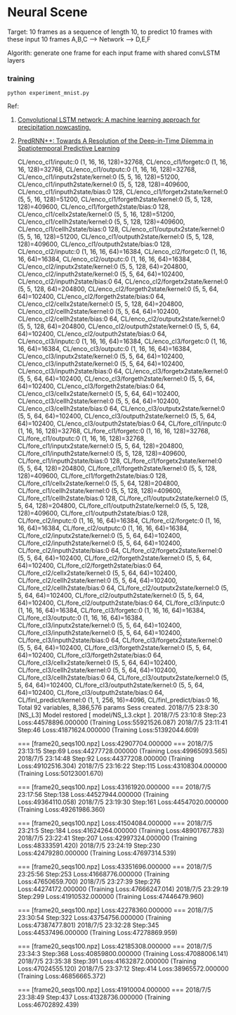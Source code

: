 # Neural Scene

Target: 10 frames as a sequence of length 10, to predict 10 frames with these input 10 frames
A,B,C --> Network --> D,E,F

Algorith: generate one frame for each input frame with shared convLSTM layers

### training
    python experiment_mnist.py 
    

Ref:
1. [Convolutional LSTM network: A machine learning approach for precipitation nowcasting.](https://arxiv.org/abs/1506.04214)
2. [PredRNN++: Towards A Resolution of the Deep-in-Time Dilemma in Spatiotemporal Predictive Learning](https://arxiv.org/abs/1804.06300)

   

    CL/enco_cl1/inputc:0 (1, 16, 16, 128)=32768, CL/enco_cl1/forgetc:0 (1, 16, 16, 128)=32768, CL/enco_cl1/outputc:0 (1, 16, 16, 128)=32768, CL/enco_cl1/inputx2state/kernel:0 (5, 5, 16, 128)=51200, CL/enco_cl1/inputh2state/kernel:0 (5, 5, 128, 128)=409600, CL/enco_cl1/inputh2state/bias:0 128, CL/enco_cl1/forgetx2state/kernel:0 (5, 5, 16, 128)=51200, CL/enco_cl1/forgeth2state/kernel:0 (5, 5, 128, 128)=409600, CL/enco_cl1/forgeth2state/bias:0 128, CL/enco_cl1/cellx2state/kernel:0 (5, 5, 16, 128)=51200, CL/enco_cl1/cellh2state/kernel:0 (5, 5, 128, 128)=409600, CL/enco_cl1/cellh2state/bias:0 128, CL/enco_cl1/outputx2state/kernel:0 (5, 5, 16, 128)=51200, CL/enco_cl1/outputh2state/kernel:0 (5, 5, 128, 128)=409600, CL/enco_cl1/outputh2state/bias:0 128, CL/enco_cl2/inputc:0 (1, 16, 16, 64)=16384, CL/enco_cl2/forgetc:0 (1, 16, 16, 64)=16384, CL/enco_cl2/outputc:0 (1, 16, 16, 64)=16384, CL/enco_cl2/inputx2state/kernel:0 (5, 5, 128, 64)=204800, CL/enco_cl2/inputh2state/kernel:0 (5, 5, 64, 64)=102400, CL/enco_cl2/inputh2state/bias:0 64, CL/enco_cl2/forgetx2state/kernel:0 (5, 5, 128, 64)=204800, CL/enco_cl2/forgeth2state/kernel:0 (5, 5, 64, 64)=102400, CL/enco_cl2/forgeth2state/bias:0 64, CL/enco_cl2/cellx2state/kernel:0 (5, 5, 128, 64)=204800, CL/enco_cl2/cellh2state/kernel:0 (5, 5, 64, 64)=102400, CL/enco_cl2/cellh2state/bias:0 64, CL/enco_cl2/outputx2state/kernel:0 (5, 5, 128, 64)=204800, CL/enco_cl2/outputh2state/kernel:0 (5, 5, 64, 64)=102400, CL/enco_cl2/outputh2state/bias:0 64, CL/enco_cl3/inputc:0 (1, 16, 16, 64)=16384, CL/enco_cl3/forgetc:0 (1, 16, 16, 64)=16384, CL/enco_cl3/outputc:0 (1, 16, 16, 64)=16384, CL/enco_cl3/inputx2state/kernel:0 (5, 5, 64, 64)=102400, CL/enco_cl3/inputh2state/kernel:0 (5, 5, 64, 64)=102400, CL/enco_cl3/inputh2state/bias:0 64, CL/enco_cl3/forgetx2state/kernel:0 (5, 5, 64, 64)=102400, CL/enco_cl3/forgeth2state/kernel:0 (5, 5, 64, 64)=102400, CL/enco_cl3/forgeth2state/bias:0 64, CL/enco_cl3/cellx2state/kernel:0 (5, 5, 64, 64)=102400, CL/enco_cl3/cellh2state/kernel:0 (5, 5, 64, 64)=102400, CL/enco_cl3/cellh2state/bias:0 64, CL/enco_cl3/outputx2state/kernel:0 (5, 5, 64, 64)=102400, CL/enco_cl3/outputh2state/kernel:0 (5, 5, 64, 64)=102400, CL/enco_cl3/outputh2state/bias:0 64, CL/fore_cl1/inputc:0 (1, 16, 16, 128)=32768, CL/fore_cl1/forgetc:0 (1, 16, 16, 128)=32768, CL/fore_cl1/outputc:0 (1, 16, 16, 128)=32768, CL/fore_cl1/inputx2state/kernel:0 (5, 5, 64, 128)=204800, CL/fore_cl1/inputh2state/kernel:0 (5, 5, 128, 128)=409600, CL/fore_cl1/inputh2state/bias:0 128, CL/fore_cl1/forgetx2state/kernel:0 (5, 5, 64, 128)=204800, CL/fore_cl1/forgeth2state/kernel:0 (5, 5, 128, 128)=409600, CL/fore_cl1/forgeth2state/bias:0 128, CL/fore_cl1/cellx2state/kernel:0 (5, 5, 64, 128)=204800, CL/fore_cl1/cellh2state/kernel:0 (5, 5, 128, 128)=409600, CL/fore_cl1/cellh2state/bias:0 128, CL/fore_cl1/outputx2state/kernel:0 (5, 5, 64, 128)=204800, CL/fore_cl1/outputh2state/kernel:0 (5, 5, 128, 128)=409600, CL/fore_cl1/outputh2state/bias:0 128, CL/fore_cl2/inputc:0 (1, 16, 16, 64)=16384, CL/fore_cl2/forgetc:0 (1, 16, 16, 64)=16384, CL/fore_cl2/outputc:0 (1, 16, 16, 64)=16384, CL/fore_cl2/inputx2state/kernel:0 (5, 5, 64, 64)=102400, CL/fore_cl2/inputh2state/kernel:0 (5, 5, 64, 64)=102400, CL/fore_cl2/inputh2state/bias:0 64, CL/fore_cl2/forgetx2state/kernel:0 (5, 5, 64, 64)=102400, CL/fore_cl2/forgeth2state/kernel:0 (5, 5, 64, 64)=102400, CL/fore_cl2/forgeth2state/bias:0 64, CL/fore_cl2/cellx2state/kernel:0 (5, 5, 64, 64)=102400, CL/fore_cl2/cellh2state/kernel:0 (5, 5, 64, 64)=102400, CL/fore_cl2/cellh2state/bias:0 64, CL/fore_cl2/outputx2state/kernel:0 (5, 5, 64, 64)=102400, CL/fore_cl2/outputh2state/kernel:0 (5, 5, 64, 64)=102400, CL/fore_cl2/outputh2state/bias:0 64, CL/fore_cl3/inputc:0 (1, 16, 16, 64)=16384, CL/fore_cl3/forgetc:0 (1, 16, 16, 64)=16384, CL/fore_cl3/outputc:0 (1, 16, 16, 64)=16384, CL/fore_cl3/inputx2state/kernel:0 (5, 5, 64, 64)=102400, CL/fore_cl3/inputh2state/kernel:0 (5, 5, 64, 64)=102400, CL/fore_cl3/inputh2state/bias:0 64, CL/fore_cl3/forgetx2state/kernel:0 (5, 5, 64, 64)=102400, CL/fore_cl3/forgeth2state/kernel:0 (5, 5, 64, 64)=102400, CL/fore_cl3/forgeth2state/bias:0 64, CL/fore_cl3/cellx2state/kernel:0 (5, 5, 64, 64)=102400, CL/fore_cl3/cellh2state/kernel:0 (5, 5, 64, 64)=102400, CL/fore_cl3/cellh2state/bias:0 64, CL/fore_cl3/outputx2state/kernel:0 (5, 5, 64, 64)=102400, CL/fore_cl3/outputh2state/kernel:0 (5, 5, 64, 64)=102400, CL/fore_cl3/outputh2state/bias:0 64, CL/finl_predict/kernel:0 (1, 1, 256, 16)=4096, CL/finl_predict/bias:0 16, 
    Total 92 variables, 8,386,576 params
    Sess created.
    2018/7/5 23:8:30 [NS_L3]
    Model restored [ model/NS_L3.ckpt ].
    2018/7/5 23:10:8 Step:23 Loss:44578896.000000 (Training Loss:55921526.087)
    2018/7/5 23:11:41 Step:46 Loss:41871624.000000 (Training Loss:51392044.609)

    === [frame20_seqs100.npz] Loss:42907704.000000 ===
    2018/7/5 23:13:15 Step:69 Loss:44277728.000000 (Training Loss:49965093.565)
    2018/7/5 23:14:48 Step:92 Loss:44377208.000000 (Training Loss:49102516.304)
    2018/7/5 23:16:22 Step:115 Loss:43108304.000000 (Training Loss:50123001.670)

    === [frame20_seqs100.npz] Loss:43161920.000000 ===
    2018/7/5 23:17:56 Step:138 Loss:44527944.000000 (Training Loss:49364110.058)
    2018/7/5 23:19:30 Step:161 Loss:44547020.000000 (Training Loss:49261986.360)

    === [frame20_seqs100.npz] Loss:41504084.000000 ===
    2018/7/5 23:21:5 Step:184 Loss:41624264.000000 (Training Loss:48901767.783)
    2018/7/5 23:22:41 Step:207 Loss:42997324.000000 (Training Loss:48333591.420)
    2018/7/5 23:24:19 Step:230 Loss:42479280.000000 (Training Loss:47697314.539)

    === [frame20_seqs100.npz] Loss:43351696.000000 ===
    2018/7/5 23:25:56 Step:253 Loss:41668776.000000 (Training Loss:47650659.700)
    2018/7/5 23:27:39 Step:276 Loss:44274172.000000 (Training Loss:47666247.014)
    2018/7/5 23:29:19 Step:299 Loss:41910532.000000 (Training Loss:47446479.960)

    === [frame20_seqs100.npz] Loss:42278360.000000 ===
    2018/7/5 23:30:54 Step:322 Loss:43754756.000000 (Training Loss:47387477.801)
    2018/7/5 23:32:28 Step:345 Loss:44537496.000000 (Training Loss:47278869.959)

    === [frame20_seqs100.npz] Loss:42185308.000000 ===
    2018/7/5 23:34:3 Step:368 Loss:40859800.000000 (Training Loss:47088006.141)
    2018/7/5 23:35:38 Step:391 Loss:41632872.000000 (Training Loss:47024555.120)
    2018/7/5 23:37:12 Step:414 Loss:38965572.000000 (Training Loss:46856665.372)

    === [frame20_seqs100.npz] Loss:41910004.000000 ===
    2018/7/5 23:38:49 Step:437 Loss:41328736.000000 (Training Loss:46702892.439)
